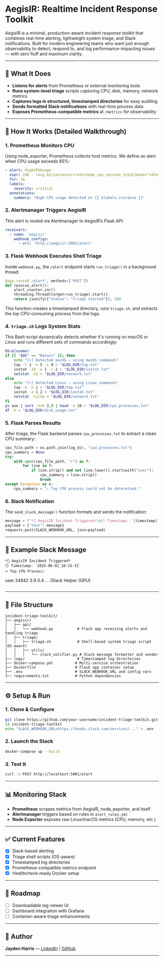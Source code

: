 # AegisIR: Realtime Incident Response Toolkit

AegisIR is a minimal, production-aware incident response toolkit that combines real-time alerting, lightweight system triage, and Slack notifications. Built for modern engineering teams who want just enough observability to detect, respond to, and log performance-impacting issues — with zero fluff and maximum clarity.

---

## 🚀 What It Does

* **Listens for alerts** from Prometheus or external monitoring tools
* **Runs system-level triage** scripts capturing CPU, disk, memory, network metrics
* **Captures logs in structured, timestamped directories** for easy auditing
* **Sends formatted Slack notifications** with real-time process data
* **Exposes Prometheus-compatible metrics** at `/metrics` for observability

---

## 🔧 How It Works (Detailed Walkthrough)

### 1. Prometheus Monitors CPU

Using node\_exporter, Prometheus collects host metrics. We define an alert when CPU usage exceeds 85%:

```yaml
- alert: HighCPUUsage
  expr: 100 - (avg by(instance)(rate(node_cpu_seconds_total{mode="idle"}[2m])) * 100) > 85
  for: 1m
  labels:
    severity: critical
  annotations:
    summary: "High CPU usage detected on {{ $labels.instance }}"
```

### 2. Alertmanager Triggers AegisIR

This alert is routed via Alertmanager to AegisIR’s Flask API:

```yaml
receivers:
  - name: 'aegisir'
    webhook_configs:
      - url: 'http://aegisir:5001/alert'
```

### 3. Flask Webhook Executes Shell Triage

Inside `webhook.py`, the `/alert` endpoint starts `run_triage()` in a background thread:

```python
@app.route('/alert', methods=['POST'])
def receive_alert():
    alert_counter.inc()
    threading.Thread(target=run_triage).start()
    return jsonify({"status": "triage started"}), 200
```

This function creates a timestamped directory, runs `triage.sh`, and extracts the top CPU-consuming process from the logs.

### 4. `triage.sh` Logs System Stats

This Bash script dynamically detects whether it's running on macOS or Linux and runs different sets of commands accordingly:

```bash
OS=$(uname)
if [[ "$OS" == "Darwin" ]]; then
    echo "[+] Detected macOS — using macOS commands"
    top -l 1 -n 5 -s 0 > "$LOG_DIR/top.txt"
    iostat -Id -w 1 -c 2 > "$LOG_DIR/iostat.txt"
    netstat -ib > "$LOG_DIR/network.txt"
else
    echo "[+] Detected Linux — using Linux commands"
    top -b -n 1 > "$LOG_DIR/top.txt"
    iostat -x 1 2 > "$LOG_DIR/iostat.txt"
    netstat -tulnp > "$LOG_DIR/network.txt"
fi
ps aux | sort -nrk 3,3 | head -n 10 > "$LOG_DIR/cpu_processes.txt"
df -h > "$LOG_DIR/disk_usage.txt"
```

### 5. Flask Parses Results

After triage, the Flask backend parses `cpu_processes.txt` to extract a clean CPU summary:

```python
cpu_file_path = os.path.join(log_dir, "cpu_processes.txt")
cpu_summary = None
try:
    with open(cpu_file_path, "r") as f:
        for line in f:
            if line.strip() and not line.lower().startswith("user"):
                cpu_summary = line.strip()
                break
except Exception as e:
    cpu_summary = "⚠️ Top CPU process could not be determined."
```

### 6. Slack Notification

The `send_slack_message()` function formats and sends the notification:

````python
message = f"*🚨 AegisIR Incident Triggered*\n🕒 Timestamp: `{timestamp}`\n🔥 Top CPU Process:\n```\n{cpu_summary}```"
payload = {"text": message}
requests.post(SLACK_WEBHOOK_URL, json=payload)
````

---

## 📸 Example Slack Message

```
*🚨 AegisIR Incident Triggered*
🕒 Timestamp: `2025-06-02_18-33-31`
🔥 Top CPU Process:
```

user   24842   3.9  0.4 ... /Slack Helper (GPU)

```
```

---

## 📂 File Structure

```
incident-triage-toolkit/
├── aegisir/
│   ├── api/
│   │   └── webhook.py           # Flask app receiving alerts and handling triage
│   ├── triage/
│   │   ├── triage.sh            # Shell-based system triage script (OS-aware)
│   │   ├── utils/
│   │   │   └── slack_notifier.py # Slack message formatter and sender
├── logs/                        # Timestamped log directories
├── docker-compose.yml          # Multi-service orchestration
├── Dockerfile                  # Flask app container setup
├── .env                        # SLACK_WEBHOOK_URL and config vars
├── requirements.txt            # Python dependencies
```

---

## ⚙️ Setup & Run

### 1. Clone & Configure

```bash
git clone https://github.com/your-username/incident-triage-toolkit.git
cd incident-triage-toolkit
echo "SLACK_WEBHOOK_URL=https://hooks.slack.com/services/..." > .env
```

### 2. Launch the Stack

```bash
docker-compose up --build
```

### 3. Test It

```bash
curl -X POST http://localhost:5001/alert
```

---

## 📊 Monitoring Stack

* **Prometheus** scrapes metrics from AegisIR, node\_exporter, and itself
* **Alertmanager** triggers based on rules in `alert_rules.yml`
* **Node Exporter** exposes raw Linux/macOS metrics (CPU, memory, etc.)

---

## ✅ Current Features

* [x] Slack-based alerting
* [x] Triage shell scripts (OS-aware)
* [x] Timestamped log directories
* [x] Prometheus-compatible metrics endpoint
* [x] Healthcheck-ready Docker setup

---

## 🌱 Roadmap

* [ ] Downloadable log viewer UI
* [ ] Dashboard integration with Grafana
* [ ] Container-aware triage enhancements

---

## 👤 Author

**Jayden Harris** — [LinkedIn](https://linkedin.com/in/rightchoicejayden) | [GitHub](https://github.com/rightchoicejayden)

---



